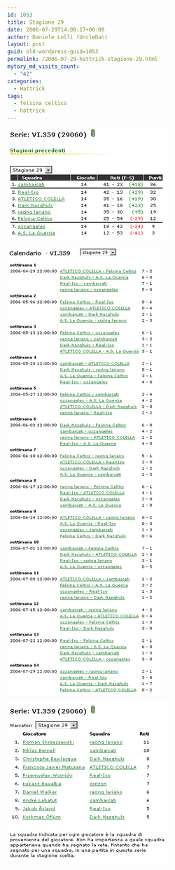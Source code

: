 ```yaml
---
id: 1053
title: Stagione 29
date: 2006-07-29T14:00:17+00:00
author: Daniele Lolli (UncleDan)
layout: post
guid: old-wordpress-guid=1053
permalink: /2006-07-29-hattrick-stagione-29.html
mytory_md_visits_count:
  - "42"
categories:
  - Hattrick
tags:
  - felsina celtics
  - hattrick
---
```

![Stagione 29 - Classifica](/wp-content/uploads/2007/10/29-1-classifica.png)

![Stagione 29 - Calendario](/wp-content/uploads/2007/10/29-2-calendario.png)

![Stagione 29 - Marcatori](/wp-content/uploads/2007/10/29-3-marcatori.png)
